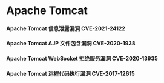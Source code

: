 # Apache Tomcat

#### Apache Tomcat 信息泄露漏洞 CVE-2021-24122

####  Apache Tomcat AJP 文件包含漏洞 CVE-2020-1938

#### Apache Tomcat WebSocket 拒绝服务漏洞 CVE-2020-13935

#### Apache Tomcat 远程代码执行漏洞 CVE-2017-12615






